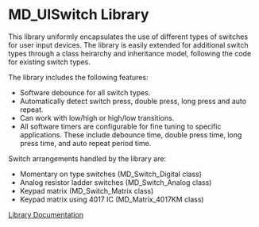 # MD_UISwitch Library

This library uniformly encapsulates the use of different types of switches 
for user input devices. The library is easily extended for additional 
switch types through a class heirarchy and inheritance model, following 
the code for existing switch types.

The library includes the following features:
- Software debounce for all switch types.
- Automatically detect switch press, double press, long press and auto repeat.
- Can work with low/high or high/low transitions.
- All software timers are configurable for fine tuning to specific applications. 
These include debounce time, double press time, long press time, and auto repeat period time.

Switch arrangements handled by the library are:
- Momentary on type switches (MD_Switch_Digital class)
- Analog resistor ladder switches (MD_Switch_Analog class)
- Keypad matrix (MD_Switch_Matrix class)
- Keypad matrix using 4017 IC (MD_Matrix_4017KM class)


[Library Documentation](https://majicdesigns.github.io/MD_UISwitch/)